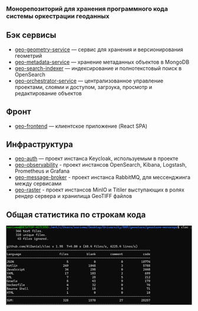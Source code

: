 ### Монорепозиторий для хранения программного кода системы оркестрации геоданных

## Бэк сервисы
- [geo-geometry-service](https://github.com/sorivma/geo-geometry-service) — сервис для хранения и версионирования геометрий
- [geo-metadata-service](https://github.com/sorivma/geo-metadata-service) — хранение метаданных объектов в MongoDB
- [geo-search-indexer](https://github.com/sorivma/geo-search-indexer) — индексирование и полнотекстовый поиск в OpenSearch
- [geo-orchestrator-service](https://github.com/sorivma/geo-orchestrator-service) — централизованное управление проектами, слоями и доступом, загрзука, просмотр и редактирование объектов

## Фронт
- [geo-frontend](https://github.com/sorivma/geo-frontend) — клиентское приложение (React SPA)

## Инфраструктура
- [geo-auth](https://github.com/sorivma/geo-auth) — проект инстанса Keycloak, используемым в проекте
- [geo-observability](https://github.com/sorivma/geo-observability) - проект инстансов OpenSearch, Kibana, Logstash, Prometheus и Grafana
- [geo-message-broker](https://github.com/sorivma/geo-message-broker) - проект инстанса RabbitMQ, для мессенджинга между сервисами
- [geo-raster](https://github.com/sorivma/geo-raster) - проект инстансов MinIO и Titiler выступающих в ролях рендер сервера и хранилища GeoTIFF файлов

## Общая статистика по строкам кода

![Общая статистика по строкам кода](./bench.png)
 
